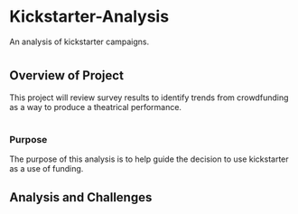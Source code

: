 # Kickstarter-Analysis
An analysis of kickstarter campaigns.
#
## Overview of Project
This project will review survey results to identify trends from crowdfunding as a way to produce a theatrical performance.
#
### Purpose
The purpose of this analysis is to help guide the decision to use kickstarter as a use of funding.
## Analysis and Challenges
#

